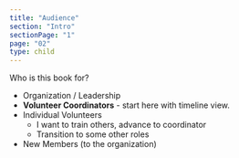 ```yaml
---
title: "Audience"
section: "Intro"
sectionPage: "1"
page: "02"
type: child
---
```


Who is this book for?

- Organization / Leadership
- **Volunteer Coordinators** - start here with timeline view.
- Individual Volunteers
  - I want to train others, advance to coordinator
  - Transition to some other roles
- New Members (to the organization)
